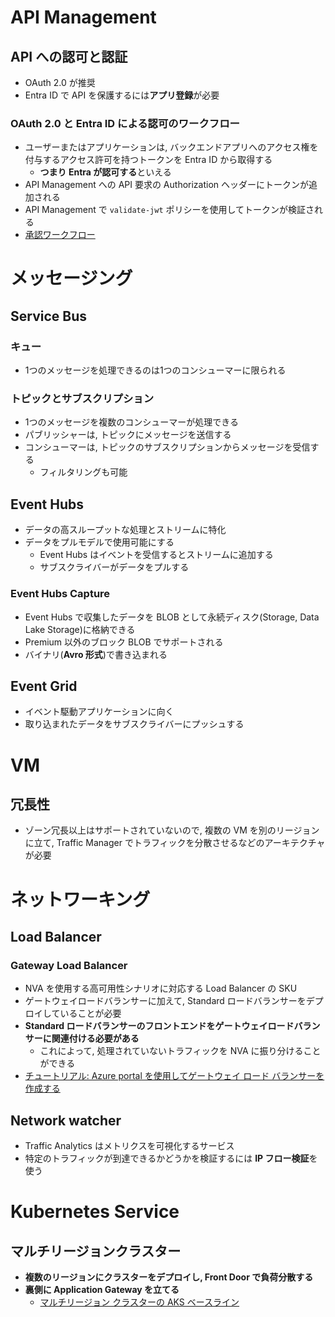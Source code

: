 # API Management
## API への認可と認証
- OAuth 2.0 が推奨
- Entra ID で API を保護するには**アプリ登録**が必要

### OAuth 2.0 と Entra ID による認可のワークフロー
- ユーザーまたはアプリケーションは, バックエンドアプリへのアクセス権を付与するアクセス許可を持つトークンを Entra ID から取得する
  - **つまり Entra が認可する**といえる
- API Management への API 要求の Authorization ヘッダーにトークンが追加される
- API Management で `validate-jwt` ポリシーを使用してトークンが検証される
- [承認ワークフロー](https://learn.microsoft.com/ja-jp/azure/api-management/api-management-howto-protect-backend-with-aad#authorization-workflow)


# メッセージング
## Service Bus
### キュー
- 1つのメッセージを処理できるのは1つのコンシューマーに限られる

### トピックとサブスクリプション
- 1つのメッセージを複数のコンシューマーが処理できる
- パブリッシャーは, トピックにメッセージを送信する
- コンシューマーは, トピックのサブスクリプションからメッセージを受信する
  - フィルタリングも可能

## Event Hubs
- データの高スループットな処理とストリームに特化
- データをプルモデルで使用可能にする
  - Event Hubs はイベントを受信するとストリームに追加する
  - サブスクライバーがデータをプルする

### Event Hubs Capture
- Event Hubs で収集したデータを BLOB として永続ディスク(Storage, Data Lake Storage)に格納できる
- Premium 以外のブロック BLOB でサポートされる
- バイナリ(**Avro 形式**)で書き込まれる

## Event Grid
- イベント駆動アプリケーションに向く
- 取り込まれたデータをサブスクライバーにプッシュする


# VM
## 冗長性
- ゾーン冗長以上はサポートされていないので, 複数の VM を別のリージョンに立て, Traffic Manager でトラフィックを分散させるなどのアーキテクチャが必要


# ネットワーキング
## Load Balancer
### Gateway Load Balancer
- NVA を使用する高可用性シナリオに対応する Load Balancer の SKU
- ゲートウェイロードバランサーに加えて, Standard ロードバランサーをデプロイしていることが必要
- **Standard ロードバランサーのフロントエンドをゲートウェイロードバランサーに関連付ける必要がある**
  - これによって, 処理されていないトラフィックを NVA に振り分けることができる
- [チュートリアル: Azure portal を使用してゲートウェイ ロード バランサーを作成する](https://learn.microsoft.com/ja-jp/azure/load-balancer/tutorial-gateway-portal#add-network-virtual-appliances-to-the-gateway-load-balancer-backend-pool)

## Network watcher
- Traffic Analytics はメトリクスを可視化するサービス
- 特定のトラフィックが到達できるかどうかを検証するには **IP フロー検証**を使う


# Kubernetes Service
## マルチリージョンクラスター
- **複数のリージョンにクラスターをデプロイし, Front Door で負荷分散する**
- **裏側に Application Gateway を立てる**
  - [マルチリージョン クラスターの AKS ベースライン](https://learn.microsoft.com/ja-jp/azure/architecture/reference-architectures/containers/aks-multi-region/aks-multi-cluster)